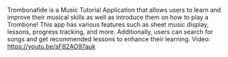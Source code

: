 Trombonafide is a Music Tutorial Application that allows users to learn and improve their musical skills as well as introduce them on how to play a Trombone! This app has various features such as sheet music display, lessons, progress tracking, and more. Additionally, users can search for songs and get recommended lessons to enhance their learning.
Video: https://youtu.be/sF82AO97auk
